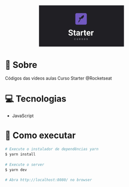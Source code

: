 <p align="center">
   <img src="https://github.com/WesleyxBZ/rockeseat-starter/blob/master/.github/logo.jpg" alt="Logo" width="280"/>
</p>

# :page_facing_up: Sobre
Códigos das vídeos aulas Curso Starter @Rocketseat

# :computer: Tecnologias
* JavaScript

# :construction_worker: Como executar

```bash
# Execute o instalador de dependências yarn
$ yarn install

# Execute o server
$ yarn dev

# Abra http://localhost:8080/ no browser
```
